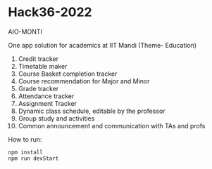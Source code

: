 # Hack36-2022

AIO-MONTI

One app solution for academics at IIT Mandi
(Theme- Education)

1. Credit tracker
2. Timetable maker
3. Course Basket completion tracker
4. Course recommendation for Major and Minor 
5. Grade tracker
6. Attendance tracker 
7. Assignment Tracker 
8. Dynamic class schedule, editable by the professor
9. Group study and activities 
10. Common announcement and communication with TAs and profs

How to run:
```
npm install
npm run devStart
```
